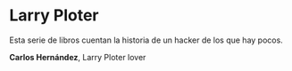 # Larry Ploter

Esta serie de libros cuentan la historia de un hacker de los que hay pocos.

**Carlos Hernández**, Larry Ploter lover
